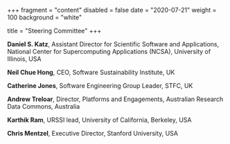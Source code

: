 +++
fragment = "content"
disabled = false
date = "2020-07-21"
weight = 100
background = "white"

title = "Steering Committee"
+++

**Daniel S. Katz**, Assistant Director for Scientific Software and Applications, National Center for Supercomputing Applications (NCSA), University of Illinois, USA

**Neil Chue Hong**, CEO, Software Sustainability Institute, UK

**Catherine Jones**, Software Engineering Group Leader, STFC, UK

**Andrew Treloar**, Director,  Platforms and Engagements, Australian Research Data Commons, Australia

**Karthik Ram**, URSSI lead, University of California, Berkeley, USA

**Chris Mentzel**, Executive Director, Stanford University, USA